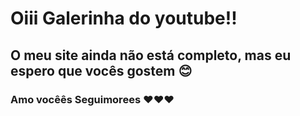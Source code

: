 # Oiii Galerinha do youtube!!
## O meu site ainda não está completo, mas eu espero que vocês gostem 😊
### Amo vocêês Seguimorees ❤️❤️❤️
